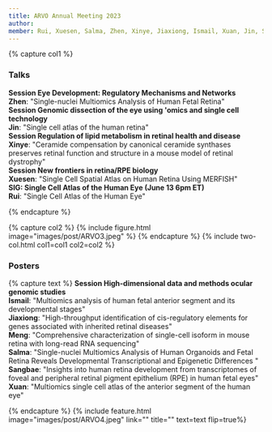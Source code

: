 ```yaml
---
title: ARVO Annual Meeting 2023
author: 
member: Rui, Xuesen, Salma, Zhen, Xinye, Jiaxiong, Ismail, Xuan, Jin, Sangbae, Meng
---
```



{% capture col1 %} 
### Talks
<b>Session Eye Development: Regulatory Mechanisms and Networks</b>
<br><b>Zhen</b>: "Single-nuclei Multiomics Analysis of Human Fetal Retina" <br>
<b>Session Genomic dissection of the eye using 'omics and single cell technology</b>
<br><b>Jin</b>: "Single cell atlas of the human retina" <br>
<b>Session Regulation of lipid metabolism in retinal health and disease</b>
<br><b>Xinye</b>: "Ceramide compensation by canonical ceramide synthases preserves retinal function and structure in a mouse model of retinal dystrophy" <br>
<b>Session New frontiers in retina/RPE biology</b>
<br><b>Xuesen</b>: "Single Cell Spatial Atlas on Human Retina Using MERFISH" <br>
<b>SIG: Single Cell Atlas of the Human Eye (June 13 6pm ET)</b>
<br><b>Rui</b>: "Single Cell Atlas of the Human Eye"

{% endcapture %}

{% capture col2 %}
{%
  include figure.html
  image="images/post/ARVO3.jpeg"
%}
{% endcapture %}
{% include two-col.html col1=col1 col2=col2 %}



### Posters
{% capture text %} 
<b>Session High-dimensional data and methods ocular genomic studies</b>
<br><b>Ismail</b>: "Multiomics analysis of human fetal anterior segment and its developmental stages"
<br><b>Jiaxiong</b>: "High-throughput identification of cis-regulatory elements for genes associated with inherited retinal diseases"
<br><b>Meng</b>: "Comprehensive characterization of single-cell isoform in mouse retina with long-read RNA sequencing"
<br><b>Salma</b>: "Single-nuclei Multiomics Analysis of Human Organoids and Fetal Retina Reveals Developmental Transcriptional and Epigenetic Differences "
<br><b>Sangbae</b>: "Insights into human retina development from transcriptomes of foveal and peripheral retinal pigment epithelium (RPE) in human fetal eyes"
<br><b>Xuan</b>: "Multiomics single cell atlas of the anterior segment of the human eye"

{% endcapture %}
{% include feature.html image="images/post/ARVO4.jpeg" link="" title="" text=text flip=true%}
